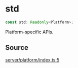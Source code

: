 # std

```ts
const std: Readonly<Platform>;
```

Platform-specific APIs.

## Source

[server/platform/index.ts:5](https://github.com/Elringus/Imgit/blob/fc320a2/src/server/platform/index.ts#L5)
